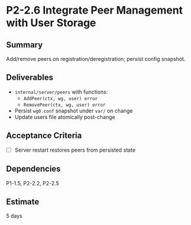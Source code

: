 # P2-2.6 Integrate Peer Management with User Storage

## Summary
Add/remove peers on registration/deregistration; persist config snapshot.

## Deliverables
- `internal/server/peers` with functions:
  - `AddPeer(ctx, wg, user) error`
  - `RemovePeer(ctx, wg, user) error`
- Persist `wg0.conf` snapshot under `var/` on change
- Update users file atomically post-change

## Acceptance Criteria
- [ ] Server restart restores peers from persisted state

## Dependencies
P1-1.5, P2-2.2, P2-2.5

## Estimate
5 days


